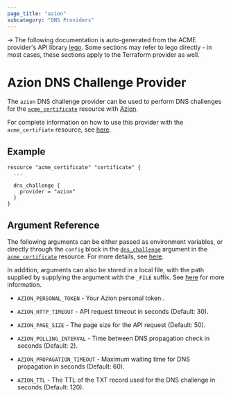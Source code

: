 ```yaml
---
page_title: "azion"
subcategory: "DNS Providers"
---
```


-> The following documentation is auto-generated from the ACME
provider's API library [lego](https://go-acme.github.io/lego/).  Some
sections may refer to lego directly - in most cases, these sections
apply to the Terraform provider as well.

# Azion DNS Challenge Provider

The `azion` DNS challenge provider can be used to perform DNS challenges for
the [`acme_certificate`][resource-acme-certificate] resource with
[Azion](https://www.azion.com/en/products/edge-dns/).

[resource-acme-certificate]: ../resources/certificate.md

For complete information on how to use this provider with the `acme_certifiate`
resource, see [here][resource-acme-certificate-dns-challenges].

[resource-acme-certificate-dns-challenges]: ../resources/certificate.md#using-dns-challenges

## Example

```hcl
resource "acme_certificate" "certificate" {
  ...

  dns_challenge {
    provider = "azion"
  }
}
```
## Argument Reference

The following arguments can be either passed as environment variables, or
directly through the `config` block in the
[`dns_challenge`][resource-acme-certificate-dns-challenge-arg] argument in the
[`acme_certificate`][resource-acme-certificate] resource. For more details, see
[here][resource-acme-certificate-dns-challenges].

[resource-acme-certificate-dns-challenge-arg]: ../resources/certificate.md#dns_challenge

In addition, arguments can also be stored in a local file, with the path
supplied by supplying the argument with the `_FILE` suffix. See
[here][acme-certificate-file-arg-example] for more information.

[acme-certificate-file-arg-example]: ../resources/certificate.md#using-variable-files-for-provider-arguments

* `AZION_PERSONAL_TOKEN` - Your Azion personal token..

* `AZION_HTTP_TIMEOUT` - API request timeout in seconds (Default: 30).
* `AZION_PAGE_SIZE` - The page size for the API request (Default: 50).
* `AZION_POLLING_INTERVAL` - Time between DNS propagation check in seconds (Default: 2).
* `AZION_PROPAGATION_TIMEOUT` - Maximum waiting time for DNS propagation in seconds (Default: 60).
* `AZION_TTL` - The TTL of the TXT record used for the DNS challenge in seconds (Default: 120).


